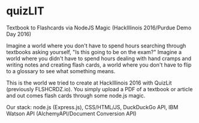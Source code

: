 # quizLIT
Textbook to Flashcards via NodeJS Magic (HackIllinois 2016/Purdue Demo Day 2016)

Imagine a world where you don't have to spend hours searching through textbooks asking yourself, "Is this going to be on the exam?" Imagine a world where you didn't have to spend hours dealing with hand cramps and writing notes and creating flash cards, a world where you don't have to flip to a glossary to see what something means. 

This is the world we tried to create at HackIllinois 2016 with QuizLit (previously FLSHCRDZ.io). You simply upload a PDF of a textbook or article and out comes flash cards through some node.js magic.

Our stack: node.js (Express.js), CSS/HTML/JS, DuckDuckGo API, IBM Watson API (AlchemyAPI/Document Conversion API)
